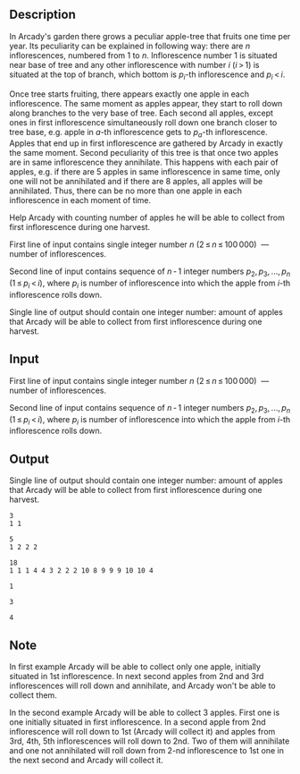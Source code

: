 ## Description

<div><p>In Arcady's garden there grows a peculiar apple-tree that fruits one time per year. Its peculiarity can be explained in following way: there are <span class="tex-span"><i>n</i></span> inflorescences, numbered from <span class="tex-span">1</span> to <span class="tex-span"><i>n</i></span>. Inflorescence number <span class="tex-span">1</span> is situated near base of tree and any other inflorescence with number <span class="tex-span"><i>i</i></span> (<span class="tex-span"><i>i</i> &gt; 1</span>) is situated at the top of branch, which bottom is <span class="tex-span"><i>p</i><sub class="lower-index"><i>i</i></sub></span>-th inflorescence and <span class="tex-span"><i>p</i><sub class="lower-index"><i>i</i></sub> &lt; <i>i</i></span>.</p><p>Once tree starts fruiting, there appears exactly one apple in each inflorescence. The same moment as apples appear, they start to roll down along branches to the very base of tree. Each second all apples, except ones in first inflorescence simultaneously roll down one branch closer to tree base, e.g. apple in <span class="tex-span"><i>a</i></span>-th inflorescence gets to <span class="tex-span"><i>p</i><sub class="lower-index"><i>a</i></sub></span>-th inflorescence. Apples that end up in first inflorescence are gathered by Arcady in exactly the same moment. Second peculiarity of this tree is that once two apples are in same inflorescence they <span class="tex-font-style-bf">annihilate</span>. This happens with each pair of apples, e.g. if there are <span class="tex-span">5</span> apples in same inflorescence in same time, only one will not be annihilated and if there are <span class="tex-span">8</span> apples, all apples will be annihilated. Thus, there can be no more than one apple in each inflorescence in each moment of time.</p><p>Help Arcady with counting number of apples he will be able to collect from first inflorescence during one harvest.</p></div><div class="input-specification"><p>First line of input contains single integer number <span class="tex-span"><i>n</i></span> (<span class="tex-span">2 ≤ <i>n</i> ≤ 100 000</span>) &nbsp;— number of inflorescences.</p><p>Second line of input contains sequence of <span class="tex-span"><i>n</i> - 1</span> integer numbers <span class="tex-span"><i>p</i><sub class="lower-index">2</sub>, <i>p</i><sub class="lower-index">3</sub>, ..., <i>p</i><sub class="lower-index"><i>n</i></sub></span> (<span class="tex-span">1 ≤ <i>p</i><sub class="lower-index"><i>i</i></sub> &lt; <i>i</i></span>), where <span class="tex-span"><i>p</i><sub class="lower-index"><i>i</i></sub></span> is number of inflorescence into which the apple from <span class="tex-span"><i>i</i></span>-th inflorescence rolls down.</p></div><div class="output-specification"><p>Single line of output should contain one integer number: amount of apples that Arcady will be able to collect from first inflorescence during one harvest.</p></div>

## Input

<p>First line of input contains single integer number <span class="tex-span"><i>n</i></span> (<span class="tex-span">2 ≤ <i>n</i> ≤ 100 000</span>) &nbsp;— number of inflorescences.</p><p>Second line of input contains sequence of <span class="tex-span"><i>n</i> - 1</span> integer numbers <span class="tex-span"><i>p</i><sub class="lower-index">2</sub>, <i>p</i><sub class="lower-index">3</sub>, ..., <i>p</i><sub class="lower-index"><i>n</i></sub></span> (<span class="tex-span">1 ≤ <i>p</i><sub class="lower-index"><i>i</i></sub> &lt; <i>i</i></span>), where <span class="tex-span"><i>p</i><sub class="lower-index"><i>i</i></sub></span> is number of inflorescence into which the apple from <span class="tex-span"><i>i</i></span>-th inflorescence rolls down.</p>

## Output

<p>Single line of output should contain one integer number: amount of apples that Arcady will be able to collect from first inflorescence during one harvest.</p>





```input1
3
1 1

```




```input2
5
1 2 2 2

```




```input3
18
1 1 1 4 4 3 2 2 2 10 8 9 9 9 10 10 4

```




```output1
1

```




```output2
3

```




```output3
4

```



## Note

<p>In first example Arcady will be able to collect only one apple, initially situated in <span class="tex-span">1</span>st inflorescence. In next second apples from <span class="tex-span">2</span>nd and <span class="tex-span">3</span>rd inflorescences will roll down and annihilate, and Arcady won't be able to collect them.</p><p>In the second example Arcady will be able to collect 3 apples. First one is one initially situated in first inflorescence. In a second apple from <span class="tex-span">2</span>nd inflorescence will roll down to <span class="tex-span">1</span>st (Arcady will collect it) and apples from <span class="tex-span">3</span>rd, <span class="tex-span">4</span>th, <span class="tex-span">5</span>th inflorescences will roll down to <span class="tex-span">2</span>nd. Two of them will annihilate and one not annihilated will roll down from <span class="tex-span">2</span>-nd inflorescence to <span class="tex-span">1</span>st one in the next second and Arcady will collect it.</p>
